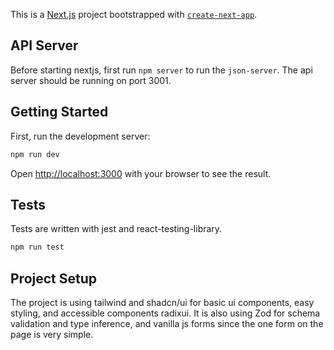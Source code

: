This is a [Next.js](https://nextjs.org/) project bootstrapped with [`create-next-app`](https://github.com/vercel/next.js/tree/canary/packages/create-next-app).

## API Server

Before starting nextjs, first run `npm server` to run the `json-server`. The api server should be running on port 3001.

## Getting Started

First, run the development server:

```bash
npm run dev
```

Open [http://localhost:3000](http://localhost:3000) with your browser to see the result.

## Tests

Tests are written with jest and react-testing-library.

```bash
npm run test
```

## Project Setup

The project is using tailwind and shadcn/ui for basic ui components, easy styling, and accessible components radixui. It is also using Zod for schema validation and type inference, and vanilla js forms since the one form on the page is very simple.

